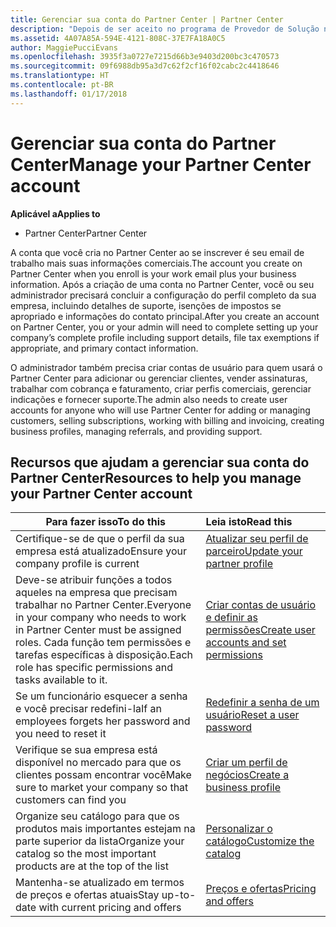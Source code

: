 ```yaml
---
title: Gerenciar sua conta do Partner Center | Partner Center
description: "Depois de ser aceito no programa de Provedor de Solução na Nuvem, você ou seu administrador terá que configurar a conta da empresa no Partner Center."
ms.assetid: 4A07A85A-594E-4121-808C-37E7FA18A0C5
author: MaggiePucciEvans
ms.openlocfilehash: 3935f3a0727e7215d66b3e9403d200bc3c470573
ms.sourcegitcommit: 09f6988db95a3d7c62f2cf16f02cabc2c4418646
ms.translationtype: HT
ms.contentlocale: pt-BR
ms.lasthandoff: 01/17/2018
---
```

# <a name="manage-your-partner-center-account"></a><span data-ttu-id="7701b-103">Gerenciar sua conta do Partner Center</span><span class="sxs-lookup"><span data-stu-id="7701b-103">Manage your Partner Center account</span></span>

**<span data-ttu-id="7701b-104">Aplicável a</span><span class="sxs-lookup"><span data-stu-id="7701b-104">Applies to</span></span>**

-  <span data-ttu-id="7701b-105">Partner Center</span><span class="sxs-lookup"><span data-stu-id="7701b-105">Partner Center</span></span>

<span data-ttu-id="7701b-106">A conta que você cria no Partner Center ao se inscrever é seu email de trabalho mais suas informações comerciais.</span><span class="sxs-lookup"><span data-stu-id="7701b-106">The account you create on Partner Center when you enroll is your work email plus your business information.</span></span> <span data-ttu-id="7701b-107">Após a criação de uma conta no Partner Center, você ou seu administrador precisará concluir a configuração do perfil completo da sua empresa, incluindo detalhes de suporte, isenções de impostos se apropriado e informações do contato principal.</span><span class="sxs-lookup"><span data-stu-id="7701b-107">After you create an account on Partner Center, you or your admin will need to complete setting up your company’s complete profile including support details, file tax exemptions if appropriate, and primary contact information.</span></span> 

<span data-ttu-id="7701b-108">O administrador também precisa criar contas de usuário para quem usará o Partner Center para adicionar ou gerenciar clientes, vender assinaturas, trabalhar com cobrança e faturamento, criar perfis comerciais, gerenciar indicações e fornecer suporte.</span><span class="sxs-lookup"><span data-stu-id="7701b-108">The admin also needs to create user accounts for anyone who will use Partner Center for adding or managing customers, selling subscriptions, working with billing and invoicing, creating business profiles, managing referrals, and providing support.</span></span>


## <a name="resources-to-help-you-manage-your-partner-center-account"></a><span data-ttu-id="7701b-109">Recursos que ajudam a gerenciar sua conta do Partner Center</span><span class="sxs-lookup"><span data-stu-id="7701b-109">Resources to help you manage your Partner Center account</span></span>

|**<span data-ttu-id="7701b-110">Para fazer isso</span><span class="sxs-lookup"><span data-stu-id="7701b-110">To do this</span></span>**   |**<span data-ttu-id="7701b-111">Leia isto</span><span class="sxs-lookup"><span data-stu-id="7701b-111">Read this</span></span>**   |
|-----------------------|:-----------------------|
|<span data-ttu-id="7701b-112">Certifique-se de que o perfil da sua empresa está atualizado</span><span class="sxs-lookup"><span data-stu-id="7701b-112">Ensure your company profile is current</span></span>   |[<span data-ttu-id="7701b-113">Atualizar seu perfil de parceiro</span><span class="sxs-lookup"><span data-stu-id="7701b-113">Update your partner profile</span></span>](update-your-partner-profile.md)|
|<span data-ttu-id="7701b-114">Deve-se atribuir funções a todos aqueles na empresa que precisam trabalhar no Partner Center.</span><span class="sxs-lookup"><span data-stu-id="7701b-114">Everyone in your company who needs to work in Partner Center must be assigned roles.</span></span> <span data-ttu-id="7701b-115">Cada função tem permissões e tarefas específicas à disposição.</span><span class="sxs-lookup"><span data-stu-id="7701b-115">Each role has specific permissions and tasks available to it.</span></span>|[<span data-ttu-id="7701b-116">Criar contas de usuário e definir as permissões</span><span class="sxs-lookup"><span data-stu-id="7701b-116">Create user accounts and set permissions</span></span>](create-user-accounts-and-set-permissions.md)|
|<span data-ttu-id="7701b-117">Se um funcionário esquecer a senha e você precisar redefini-la</span><span class="sxs-lookup"><span data-stu-id="7701b-117">If an employees forgets her password and you need to reset it</span></span>  |[<span data-ttu-id="7701b-118">Redefinir a senha de um usuário</span><span class="sxs-lookup"><span data-stu-id="7701b-118">Reset a user password</span></span>](reset-a-user-password.md)|
|<span data-ttu-id="7701b-119">Verifique se sua empresa está disponível no mercado para que os clientes possam encontrar você</span><span class="sxs-lookup"><span data-stu-id="7701b-119">Make sure to market your company so that customers can find you</span></span>   |[<span data-ttu-id="7701b-120">Criar um perfil de negócios</span><span class="sxs-lookup"><span data-stu-id="7701b-120">Create a business profile</span></span>](create-a-marketing-profile.md)|
|<span data-ttu-id="7701b-121">Organize seu catálogo para que os produtos mais importantes estejam na parte superior da lista</span><span class="sxs-lookup"><span data-stu-id="7701b-121">Organize your catalog so the most important products are at the top of the list</span></span>   |[<span data-ttu-id="7701b-122">Personalizar o catálogo</span><span class="sxs-lookup"><span data-stu-id="7701b-122">Customize the catalog</span></span>](customize-the-catalog.md)|
|<span data-ttu-id="7701b-123">Mantenha-se atualizado em termos de preços e ofertas atuais</span><span class="sxs-lookup"><span data-stu-id="7701b-123">Stay up-to-date with current pricing and offers</span></span>   |[<span data-ttu-id="7701b-124">Preços e ofertas</span><span class="sxs-lookup"><span data-stu-id="7701b-124">Pricing and offers</span></span>](pricing-and-offers.md)|













 

 



